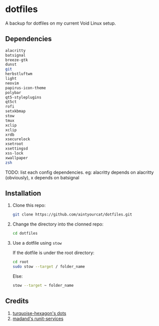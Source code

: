 # dotfiles
A backup for dotfiles on my current Void Linux setup.

## Dependencies
```sh
alacritty
batsignal
breeze-gtk
dunst
git
herbstluftwm
light
neovim
papirus-icon-theme
polybar
qt5-styleplugins
qt5ct
rofi
setxkbmap
stow
tmux
xclip
xclip
xrdb
xsecurelock
xsetroot
xsettingsd
xss-lock
xwallpaper
zsh
```
TODO: list each config dependencies. eg: alacritty depends on alacritty (obviously), x depends on batsignal

## Installation
1. Clone this repo:

    ```sh
    git clone https://github.com/aintyourcat/dotfiles.git
    ```
2. Change the directory into the clonned repo:

    ```sh
    cd dotfiles
    ```
3. Use a dotfile using `stow`

    If the dotfile is under the root directory:
    ```sh
    cd root
    sudo stow --target / folder_name
    ```
    Else:
    ```sh
    stow --target ~ folder_name
    ```

## Credits
1. [turquoise-hexagon's dots](https://github.com/turquoise-hexagon/dots)
2. [madand's runit-services](https://github.com/madand/runit-services)
